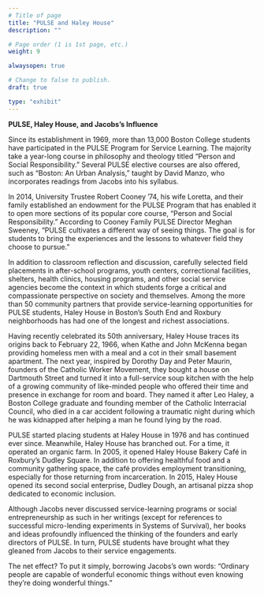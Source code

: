 ```yaml
---
# Title of page
title: "PULSE and Haley House"
description: ""

# Page order (1 is 1st page, etc.)
weight: 9

alwaysopen: true

# Change to false to publish.
draft: true

type: "exhibit"
---
```

**PULSE, Haley House, and Jacobs’s Influence**

Since its establishment in 1969, more than 13,000 Boston College students have participated in the PULSE Program for Service Learning. The majority take a year-long course in philosophy and theology titled “Person and Social Responsibility.” Several PULSE elective courses are also offered, such as “Boston: An Urban Analysis,” taught by David Manzo, who incorporates readings from Jacobs into his syllabus.

In 2014, University Trustee Robert Cooney ’74, his wife Loretta, and their family established an endowment for the PULSE Program that has enabled it to open more sections of its popular core course, “Person and Social Responsibility.” According to Cooney Family PULSE Director Meghan Sweeney, “PULSE cultivates a different way of seeing things. The goal is for students to bring the experiences and the lessons to whatever field they choose to pursue.”

In addition to classroom reflection and discussion, carefully selected field placements in after-school programs, youth centers, correctional facilities, shelters, health clinics, housing programs, and other social service agencies become the context in which students forge a critical and compassionate perspective on society and themselves. Among the more than 50 community partners that provide service-learning opportunities for PULSE students, Haley House in Boston’s South End and Roxbury neighborhoods has had one of the longest and richest associations.

Having recently celebrated its 50th anniversary, Haley House traces its origins back to February 22, 1966, when Kathe and John McKenna began providing homeless men with a meal and a cot in their small basement apartment. The next year, inspired by Dorothy Day and Peter Maurin, founders of the Catholic Worker Movement, they bought a house on Dartmouth Street and turned it into a full-service soup kitchen with the help of a growing community of like-minded people who offered their time and presence in exchange for room and board. They named it after Leo Haley, a Boston College graduate and founding member of the Catholic Interracial Council, who died in a car accident following a traumatic night during which he was kidnapped after helping a man he found lying by the road.

PULSE started placing students at Haley House in 1976 and has continued ever since. Meanwhile, Haley House has branched out. For a time, it operated an organic farm. In 2005, it opened Haley House Bakery Café in Roxbury’s Dudley Square. In addition to offering healthful food and a community gathering space, the café provides employment transitioning, especially for those returning from incarceration. In 2015, Haley House opened its second social enterprise, Dudley Dough, an artisanal pizza shop dedicated to economic inclusion.

Although Jacobs never discussed service-learning programs or social entrepreneurship as such in her writings (except for references to successful micro-lending experiments in Systems of Survival), her books and ideas profoundly influenced the thinking of the founders and early directors of PULSE. In turn, PULSE students have brought what they gleaned from Jacobs to their service engagements.

The net effect? To put it simply, borrowing Jacobs’s own words: “Ordinary people are capable of wonderful economic things without even knowing they’re doing wonderful things.”


